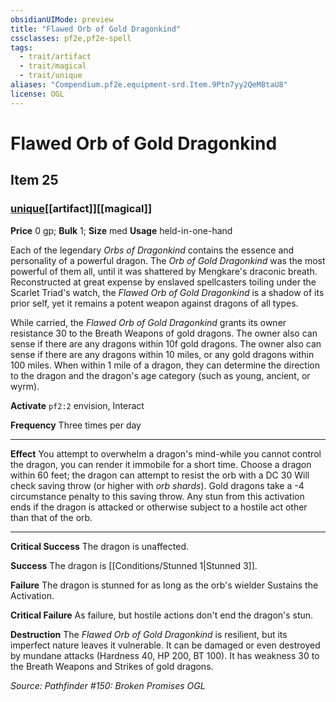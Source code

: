 ```yaml
---
obsidianUIMode: preview
title: "Flawed Orb of Gold Dragonkind"
cssclasses: pf2e,pf2e-spell
tags:
  - trait/artifact
  - trait/magical
  - trait/unique
aliases: "Compendium.pf2e.equipment-srd.Item.9Ptn7yy2QeM8taU8"
license: OGL
---
```

# Flawed Orb of Gold Dragonkind
## Item 25
### [unique](unique "Unique Rarity Trait")[[artifact]][[magical]]


**Price** 0 gp; 
**Bulk** 1; **Size** med
**Usage** held-in-one-hand

Each of the legendary _Orbs of Dragonkind_ contains the essence and personality of a powerful dragon. The _Orb of Gold Dragonkind_ was the most powerful of them all, until it was shattered by Mengkare's draconic breath. Reconstructed at great expense by enslaved spellcasters toiling under the Scarlet Triad's watch, the _Flawed Orb of Gold Dragonkind_ is a shadow of its prior self, yet it remains a potent weapon against dragons of all types.

While carried, the _Flawed Orb of Gold Dragonkind_ grants its owner resistance 30 to the Breath Weapons of gold dragons. The owner also can sense if there are any dragons within 10f gold dragons. The owner also can sense if there are any dragons within 10 miles, or any gold dragons within 100 miles. When within 1 mile of a dragon, they can determine the direction to the dragon and the dragon's age category (such as young, ancient, or wyrm).

**Activate** `pf2:2` envision, Interact

**Frequency** Three times per day

* * *

**Effect** You attempt to overwhelm a dragon's mind-while you cannot control the dragon, you can render it immobile for a short time. Choose a dragon within 60 feet; the dragon can attempt to resist the orb with a DC 30 Will check saving throw (or higher with _orb shards_). Gold dragons take a -4 circumstance penalty to this saving throw. Any stun from this activation ends if the dragon is attacked or otherwise subject to a hostile act other than that of the orb.

* * *

**Critical Success** The dragon is unaffected.

**Success** The dragon is [[Conditions/Stunned 1|Stunned 3]].

**Failure** The dragon is stunned for as long as the orb's wielder Sustains the Activation.

**Critical Failure** As failure, but hostile actions don't end the dragon's stun.

**Destruction** The _Flawed Orb of Gold Dragonkind_ is resilient, but its imperfect nature leaves it vulnerable. It can be damaged or even destroyed by mundane attacks (Hardness 40, HP 200, BT 100). It has weakness 30 to the Breath Weapons and Strikes of gold dragons.

*Source: Pathfinder #150: Broken Promises*
*OGL*